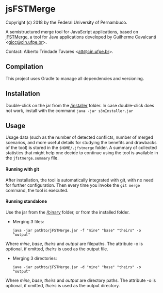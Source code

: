 jsFSTMerge
========

Copyright (c) 2018 by the Federal University of Pernambuco.

A semistructured merge tool for JavaScript applications, based on [jFSTMerge](https://github.com/guilhermejccavalcanti/jFSTMerge), a tool for Java applications developed by Guilherme Cavalcanti  &lt;<gjcc@cin.ufpe.br>&gt;.

Contact: Alberto Trindade Tavares &lt;<att@cin.ufpe.br>&gt;.

Compilation
-----------
This project uses Gradle to manage all dependencies and versioning. 

Installation
-------------
Double-click on the jar from the [/installer](https://github.com/AlbertoTrindade/jsFSTMerge/tree/master/installer) folder.
In case double-click does not work, install with the command 
`java -jar s3mInstaller.jar`

Usage
-------------

Usage data (such as the number of detected conflicts, number of merged scenarios, and more useful details for studying the benefits and drawbacks of the tool) is stored in the `$HOME/.jfstmerge` folder.  A summary of collected statistics that might help one decide to continue using the tool is available in the `jfstmerge.summary` file.

#### Running with git

After installation, the tool is automatically integrated with git, with no need for further configuration. Then every time you invoke the `git merge` command, the tool is executed.

#### Running standalone

Use the jar from the [/binary](https://github.com/AlbertoTrindade/jsFSTMerge/tree/master/binary) folder, or from the installed folder.

* Merging 3 files:

  `java -jar pathto/jFSTMerge.jar -f "mine" "base" "theirs" -o "output"`

Where *mine*, *base*, *theirs* and *output* are filepaths.
The attribute -o is optional, if omitted, *theirs* is used as the output file.

* Merging 3 directories:

  `java -jar pathto/jFSTMerge.jar -d "mine" "base" "theirs" -o "output"`

Where *mine*, *base*, *theirs* and *output* are directory paths.
The attribute -o is optional, if omitted, *theirs* is used as the output directory.

<!-- 
For integration with git type the two commands bellow:

   `git config --global merge.tool jfstmerge`
   
   `git config --global mergetool.jfstmerge.cmd 'java -jar pathto/jFSTMerge.jar -f \"$LOCAL\" \"$BASE\" \"$REMOTE\" -o \"$MERGED\"'`

Then, after the "git merge" command detects conflicts, call the tool with:

   `git mergetool -tool=jfstmerge`
-->
